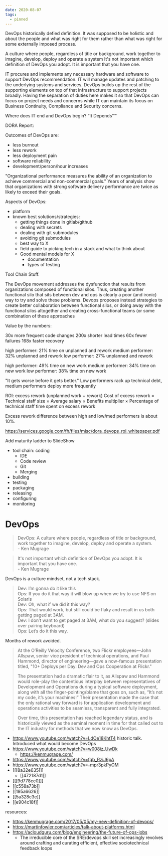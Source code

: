 ```yaml
---
date: 2020-08-07
tags:
  - pinned
---
```


DevOps historically defied definition. It was supposed to be holistic and about the people and what was right for them rather than what was right for some externally imposed process.

A culture where people, regardless of title or background, work together to imagine, develop, deploy and operate a system
It's not important which definition of DevOps you adopt. It is important that you have one.

IT procures and implements any necessary hardware and software to support DevOps recommendation. IT will manage updates and patching to the underlying systems and services.
DevOps builds up the rest of the supporting elements on top of that infrastructure to support projects broadly.
Having the separation of duties here makes it so that DevOps can focus on project needs and concerns while IT can maintain its focus on Business Continuity, Compliance and Security concerns.

Where does IT end and DevOps begin?
“It Depends”™

DORA Report:

Outcomes of DevOps are:

- less burnout
- less rework
- less deployment pain
- software reliability
- development/person/hour increases

"Organizational performance measures the ability of an organization to achieve commercial and non-commercial goals."
Years of analysis show that organizations with strong software delivery performance are twice as likely to exceed their goals.

Aspects of DevOps:

- platform
- known best solutions/strategies:
  - getting things done in gitlab/github
  - dealing with secrets
  - dealing with git submodules
  - avoiding git submodules
  - best way to X
  - field guide to picking tech in a stack and what to think about
  - Good mental models for X
    - documentation
    - types of testing

Tool Chain Stuff.

The DevOps movement addresses the dysfunction that results from organizations composed of functional silos.
Thus, creating another functional silo that sits
between dev and ops is clearly a poor (and ironic) way to try and solve these
problems.
Devops proposes instead strategies to create better collaboration
between functional silos, or doing away with the functional silos altogether
and creating cross-functional teams (or some combination of these approaches

Value by the numbers:

30x more frequent code changes
200x shorter lead times
60x fewer failures
168x faster recovery

high performer: 21% time on unplanned and rework
medium performer: 32% unplanned and rework
low performer: 27% unplanned and rework

high performer: 49% time on new work
medium performer: 34% time on new work
low performer: 38% time on new work

"It gets worse before it gets better."
Low performers rack up technical debt, medium performers deploy more frequently

ROI:
excess rework (unplanned work + rework)
Cost of excess rework = Technical staff size × Average salary × Benefits multiplier × Percentage of technical staff time spent on excess rework

Excess rework difference between high and low/med performers is about 10%.

<https://services.google.com/fh/files/misc/dora_devops_roi_whitepaper.pdf>

Add maturity ladder to SlideShow

- tool chain: coding
  - IDE
  - Code review
  - Git
  - Merging
- building
- testing
- packaging
- releasing
- configuring
- monitoring

# DevOps

> DevOps: A culture where people, regardless of title or background, work together to imagine, develop, deploy and operate a system.  
> \- Ken Mugrage

> It's not important which definition of DevOps you adopt. It is important that you have one.  
> \- Ken Mugrage

DevOps is a culture mindset, not a tech stack.

> Dev: I’m gonna do it like this  
> Ops: If you do it that way it will blow up when we try to use NFS on Solaris  
> Dev: Oh, what if we did it this way?  
> Ops: That would work, but still could be flaky and result in us both getting paged at 3AM.  
> Dev: I don’t want to get paged at 3AM, what do you suggest? (slides over pairing keyboard)  
> Ops: Let’s do it this way.

Months of rework avoided.

> At the O’Reilly Velocity Conference, two Flickr employees—John Allspaw,
> senior vice president of technical operations, and Paul Hammond, director of
> engineering—gave a now-famous presentation titled, "10+ Deploys per Day: Dev
> and Ops Cooperation at Flickr."
>
> The presentation had a dramatic flair to it, as Allspaw and Hammond would
> role-play the contentious interplay between representatives of Development
> and Operations during a typical software deployment, along with all the
> finger-pointing/blame that goes on, such as, “It’s not my code, it’s your
> machines!” Their presentation made the case that the only rational way
> forward is for application development and operations activities to be
> seamless, transparent and fully integrated.
>
> Over time, this presentation has reached legendary status, and is
> historically viewed as the seminal moment in time for that called out to the
> IT industry for methods that we now know as DevOps.

- <https://www.youtube.com/watch?v=LdOe18KhtT4> historic talk. Introduced what would become DevOps
- <https://www.youtube.com/watch?v=w008iz_UwDk>
  - <https://kenmugrage.com/>
- <https://www.youtube.com/watch?v=fgb_RziJ6pA>
- <https://www.youtube.com/watch?v=-mpr3pkPyOM>
- [[[8a32e635]]]
  - [[472187d1]]
- [[[9d778cc0]]]
- [[c558a73b]]
- [[195a6626]]
- [[5a328c3e]]
- [[e904c18f]]

resources:

- <https://kenmugrage.com/2017/05/05/my-new-definition-of-devops/>
- <https://martinfowler.com/articles/talk-about-platforms.html>
- <https://acloudguru.com/blog/engineering/the-future-of-ops-jobs>
  - The irreducible core of the SRE/devops skill set increasingly revolves around crafting and curating efficient, effective sociotechnical feedback loops
